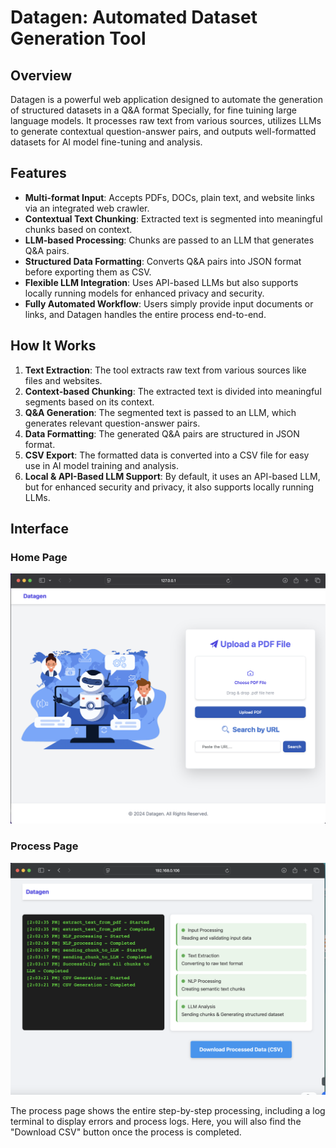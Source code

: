# Datagen: Automated Dataset Generation Tool

## Overview
Datagen is a powerful web application designed to automate the generation of structured datasets in a Q&A format Specially, for fine tuining large language models. It processes raw text from various sources, utilizes LLMs to generate contextual question-answer pairs, and outputs well-formatted datasets for AI model fine-tuning and analysis.

## Features
- **Multi-format Input**: Accepts PDFs, DOCs, plain text, and website links via an integrated web crawler.
- **Contextual Text Chunking**: Extracted text is segmented into meaningful chunks based on context.
- **LLM-based Processing**: Chunks are passed to an LLM that generates Q&A pairs.
- **Structured Data Formatting**: Converts Q&A pairs into JSON format before exporting them as CSV.
- **Flexible LLM Integration**: Uses API-based LLMs but also supports locally running models for enhanced privacy and security.
- **Fully Automated Workflow**: Users simply provide input documents or links, and Datagen handles the entire process end-to-end.

## How It Works
1. **Text Extraction**: The tool extracts raw text from various sources like files and websites.
2. **Context-based Chunking**: The extracted text is divided into meaningful segments based on its context.
3. **Q&A Generation**: The segmented text is passed to an LLM, which generates relevant question-answer pairs.
4. **Data Formatting**: The generated Q&A pairs are structured in JSON format.
5. **CSV Export**: The formatted data is converted into a CSV file for easy use in AI model training and analysis.
6. **Local & API-Based LLM Support**: By default, it uses an API-based LLM, but for enhanced security and privacy, it also supports locally running LLMs.

## Interface

### Home Page
![Home Page](sc.png)

### Process Page
![Process Page](sc1.png)

The process page shows the entire step-by-step processing, including a log terminal to display errors and process logs. Here, you will also find the "Download CSV" button once the process is completed.

